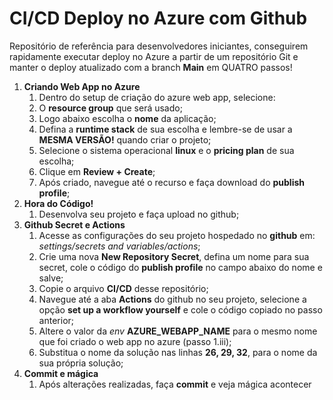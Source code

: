 # CI/CD Deploy no Azure com Github

Repositório de referência para desenvolvedores iniciantes, conseguirem rapidamente executar deploy no Azure a partir de um repositório Git e manter o deploy atualizado com a branch **Main** em QUATRO passos!


1. **Criando Web App no Azure**
   1. Dentro do setup de criação do azure web app, selecione:
   2. O **resource group** que será usado;
   3. Logo abaixo escolha o **nome** da aplicação;
   4. Defina a **runtime stack** de sua escolha e lembre-se de usar a **MESMA VERSÃO!** quando criar o projeto;
   5. Selecione o sistema operacional **linux** e o **pricing plan** de sua escolha;
   6. Clique em **Review + Create**;
   7. Após criado, navegue até o recurso e faça download do **publish profile**;
2. **Hora do Código!**
   1. Desenvolva seu projeto e faça upload no github;
3. **Github Secret e Actions**
   1. Acesse as configurações do seu projeto hospedado no **github** em: *settings/secrets and variables/actions*;
   2. Crie uma nova **New Repository Secret**, defina um nome para sua secret, cole o código do **publish profile** no campo abaixo do nome e salve;
   3. Copie o arquivo **CI/CD** desse repositório;
   4. Navegue até a aba **Actions** do github no seu projeto, selecione a opção **set up a workflow yourself** e cole o código copiado no passo anterior; 
   5. Altere o valor da *env*  **AZURE_WEBAPP_NAME** para o mesmo nome que foi criado o web app no azure (passo 1.iii);
   6. Substitua o nome da solução nas linhas **26, 29, 32**, para o nome da sua própria solução;
4. **Commit e mágica**
   1. Após alterações realizadas, faça **commit** e veja mágica acontecer
